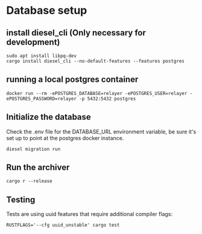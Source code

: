 # Database setup

## install diesel_cli (Only necessary for development)
```command
sudo apt install libpq-dev
cargo install diesel_cli --no-default-features --features postgres
```

## running a local postgres container

`docker run --rm -ePOSTGRES_DATABASE=relayer -ePOSTGRES_USER=relayer -ePOSTGRES_PASSWORD=relayer -p 5432:5432 postgres`

## Initialize the database

Check the .env file for the DATABASE_URL environment variable, be sure it's set up to point at the postgres docker instance.

`diesel migration run`

## Run the archiver

`cargo r --release`

## Testing
Tests are using uuid features that require additional compiler flags:

`RUSTFLAGS='--cfg uuid_unstable' cargo test`
